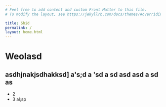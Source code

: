 ```yaml
---
# Feel free to add content and custom Front Matter to this file.
# To modify the layout, see https://jekyllrb.com/docs/themes/#overriding-theme-defaults

title: Shid
permalink: /
layout: home.html
---
```


# Weolasd


asdhjnakjsdhakksd]
a's;d
a
'sd
a
sd
asd
asd
a
sd
as
 -
 - 2
 - 3 al;sp
